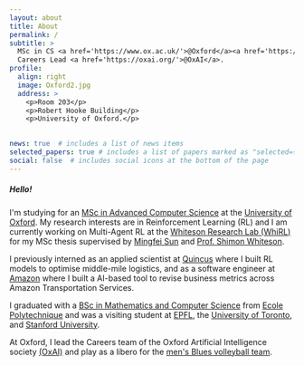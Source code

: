 ```yaml
---
layout: about
title: About
permalink: /
subtitle: >
  MSc in CS <a href='https://www.ox.ac.uk/'>@Oxford</a><a href='https://whirl.cs.ox.ac.uk/'>(@WhiRL)</a>, 
  Careers Lead <a href='https://oxai.org/'>@OxAI</a>.
profile:
  align: right
  image: Oxford2.jpg
  address: >
    <p>Room 203</p>
    <p>Robert Hooke Building</p>
    <p>University of Oxford.</p>
    

news: true  # includes a list of news items
selected_papers: true # includes a list of papers marked as "selected={true}"
social: false  # includes social icons at the bottom of the page
---
```

##### Hello!
I'm studying for an [MSc in Advanced Computer Science](https://www.ox.ac.uk/admissions/graduate/courses/msc-advanced-computer-science) at the [University of Oxford](https://www.ox.ac.uk/).
My research interests are in Reinforcement Learning (RL) and I am currently working on Multi-Agent RL at the [Whiteson Research Lab (WhiRL)](https://whirl.cs.ox.ac.uk/) for my MSc thesis supervised by [Mingfei Sun](https://mingfeisun.github.io/) and [Prof. Shimon Whiteson](http://whirl.cs.ox.ac.uk/pages/people/shimon.html).

I previously interned as an applied scientist at [Quincus](https://www.quincus.com/media_news/yahoo-finance-leader-in-ai-driven-supply-chain-technology-quincus-announces-toronto-rd-expansion/) where I built RL models to optimise middle-mile logistics, and as a software engineer at [Amazon](https://amazon.jobs/en/business_categories/student-programs) where I built a AI-based tool to revise business metrics across Amazon Transportation Services.

I graduated with a [BSc in Mathematics and Computer Science](https://programmes.polytechnique.edu/en/bachelor/bachelor-of-science) from [Ecole Polytechnique](https://programmes.polytechnique.edu/en) and was a visiting student at [EPFL](https://www.epfl.ch/en/), the [University of Toronto](https://www.utoronto.ca/), and [Stanford University](https://www.stanford.edu/).

At Oxford, I lead the Careers team of the Oxford Artificial Intelligence society [(OxAI)]() and play as a libero for the [men's Blues volleyball team](https://www.sport.ox.ac.uk/volleyball).

